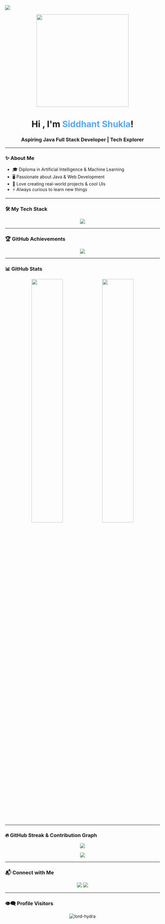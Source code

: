 <!-- Header GIF -->
<img src="https://readme-typing-svg.demolab.com/?lines=Hey!+I'm+Siddhant+Shukla;Java+Developer+|+Web+Developer;Coding+Is+My+Passion!&center=true&width=1000&height=60&color=58a6ff&vCenter=true&size=25" />

<p align="center">
  <img src="https://media.giphy.com/media/qgQUggAC3Pfv687qPC/giphy.gif" width="300" />
</p>

<h1 align="center">Hi , I'm <span style="color:#58a6ff">Siddhant Shukla</span>!</h1>
<h3 align="center">Aspiring Java Full Stack Developer | Tech Explorer</h3>

---

### ✨ About Me
- 🎓 Diploma in Artificial Intelligence & Machine Learning
- 🖥️ Passionate about Java & Web Development
- 🚀 Love creating real-world projects & cool UIs
- ⚡ Always curious to learn new things

---

### 🛠️ My Tech Stack

<p align="center">
  <img src="https://skillicons.dev/icons?i=html,css,js,java,python,php,flutter,dart,c,cpp,mysql,git,github,linux,vscode&perline=9" />
</p>

---

### 🏆 GitHub Achievements

<p align="center">
  <img src="https://github-profile-trophy.vercel.app/?username=lord-hydra&theme=radical&no-frame=true&no-bg=true&margin-w=10" />
</p>

---

### 📊 GitHub Stats

<p align="center">
  <img src="https://github-readme-stats.vercel.app/api?username=lord-hydra&show_icons=true&theme=tokyonight" width="45%"/>
  <img src="https://github-readme-stats.vercel.app/api/top-langs/?username=lord-hydra&layout=compact&theme=tokyonight" width="45%" />
</p>

---

### 🔥 GitHub Streak & Contribution Graph

<p align="center">
  <img src="https://github-readme-streak-stats.herokuapp.com?user=lord-hydra&theme=tokyonight&hide_border=true" />
</p>

<p align="center">
  <img src="https://activity-graph.herokuapp.com/graph?username=lord-hydra&bg_color=0d1117&color=58a6ff&line=58a6ff&point=ffffff&area=true&hide_border=true" />
</p>

---

### 📬 Connect with Me

<p align="center">
  <a href="mailto:siddhantxyz@gmail.com"><img src="https://img.shields.io/badge/Gmail-%23D14836.svg?style=for-the-badge&logo=gmail&logoColor=white"/></a>
  <a href="https://www.linkedin.com/in/siddhant-shukla-xxxxxxx"><img src="https://img.shields.io/badge/LinkedIn-%230077B5.svg?style=for-the-badge&logo=linkedin&logoColor=white"/></a>
</p>

---

### 👁️‍🗨️ Profile Visitors

<p align="center">
  <img src="https://komarev.com/ghpvc/?username=lord-hydra&label=Profile%20views&color=0e75b6&style=flat" alt="lord-hydra" />
</p>

